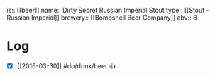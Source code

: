 is:: [[beer]]
name:: Dirty Secret Russian Imperial Stout
type:: [[Stout - Russian Imperial]]
brewery:: [[Bombshell Beer Company]]
abv:: 8

# Log
- [x] [[2016-03-30]] #do/drink/beer 👍
